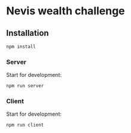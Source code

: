 # Nevis wealth challenge

## Installation

```bash
npm install
```

### Server

Start for development:

```bash
npm run server
```

### Client

Start for development:

```bash
npm run client
```
